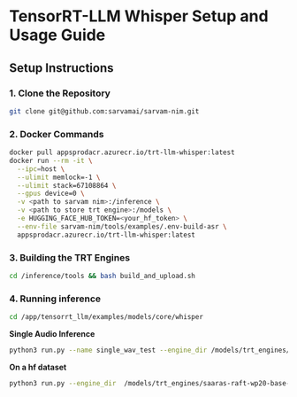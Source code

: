 
# TensorRT-LLM Whisper Setup and Usage Guide


## Setup Instructions

### 1. Clone the Repository

```bash
git clone git@github.com:sarvamai/sarvam-nim.git
```
### 2. Docker Commands
```bash
docker pull appsprodacr.azurecr.io/trt-llm-whisper:latest
docker run --rm -it \
  --ipc=host \
  --ulimit memlock=-1 \
  --ulimit stack=67108864 \
  --gpus device=0 \
  -v <path to sarvam nim>:/inference \
  -v <path to store trt engine>:/models \
  -e HUGGING_FACE_HUB_TOKEN=<your_hf_token> \
  --env-file sarvam-nim/tools/examples/.env-build-asr \
  appsprodacr.azurecr.io/trt-llm-whisper:latest
```
### 3. Building the TRT Engines
```bash
cd /inference/tools && bash build_and_upload.sh
```
### 4. Running inference
```bash
cd /app/tensorrt_llm/examples/models/core/whisper
```
**Single Audio Inference**
```bash
python3 run.py --name single_wav_test --engine_dir /models/trt_engines/saaras-raft-wp20-base-v2v-v2-chunk_5-main-bs72/1-gpu --input_file <path-to-audio>.wav
```
**On a hf dataset**
```bash
python3 run.py --engine_dir  /models/trt_engines/saaras-raft-wp20-base-v2v-v2-chunk_5-main-bs72/1-gpu  --dataset hf-internal-testing/librispeech_asr_dummy --enable_warmup --name librispeech_dummy_large_v3
```
